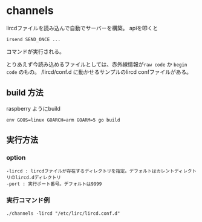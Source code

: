 # channels

lircdファイルを読み込んで自動でサーバーを構築。
apiを叩くと
```
irsend SEND_ONCE ...
```
コマンドが実行される。

とりあえず今読み込めるファイルとしては、赤外線情報が`raw code` か `begin code` のもの。 /lircd/conf.d に動かせるサンプルのlircd confファイルがある。
## build 方法
raspberry ようにbuild
```
env GOOS=linux GOARCH=arm GOARM=5 go build
```

## 実行方法
### option
```
-lircd : lircdファイルが存在するディレクトリを指定。デフォルトはカレントディレクトリのlircd.dディレクトリ
-port : 実行ポート番号。デフォルトは9999
```

### 実行コマンド例
```
./channels -lircd "/etc/lirc/lircd.conf.d"
```